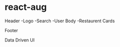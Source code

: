 # react-aug

Header
   -Logo
   -Search
   -User
Body
   -Restaurent Cards

Footer




Data Driven UI


